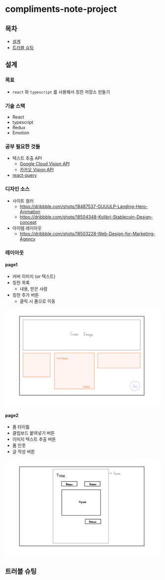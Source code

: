 # compliments-note-project

## 목차

- [설계](#설계)
- [트러블 슈팅](#트러블-슈팅)

## 설계

### 목표

- `react` 와 `typescript` 를 사용해서 칭찬 저장소 만들기

### 기술 스택

- React
- typescript
- Redux
- Emotion

### 공부 필요한 것들

- 텍스트 추출 API
  - [Google Cloud Vision API](https://cloud.google.com/vision?hl=ko)
  - [카카오 Vision API](https://vision-api.kakao.com/#ocr)
- [react-query](https://react-query.tanstack.com/)

### 디자인 소스

- 사이트 컬러
  - https://dribbble.com/shots/18487537-GUUULP-Landing-Hero-Animation
  - https://dribbble.com/shots/18504348-Kolibri-Stablecoin-Design-concept
- 아이템 레이아웃
  - https://dribbble.com/shots/18503228-Web-Design-for-Marketing-Agency

### 레이아웃

#### page1

- 커버 이미지 (or 텍스트)
- 칭찬 목록
  - 내용, 받은 사람
- 칭찬 추가 버튼
  - 클릭 시 폼으로 이동

![플젝레이아웃-1](README.assets/layout1.jpg)

#### page2

- 폼 타이틀
- 클립보드 붙여넣기 버튼
- 이미지 텍스트 추출 버튼
- 폼 인풋
- 글 작성 버튼

![플젝레이아웃-2](README.assets/layout2.jpg)

## 트러블 슈팅
